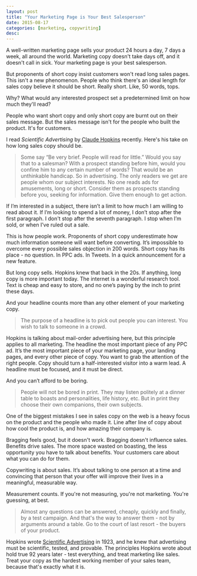 ```yaml
---
layout: post
title: "Your Marketing Page is Your Best Salesperson"
date: 2015-08-17
categories: [marketing, copywriting]
desc:
---
```


A well-written marketing page sells your product 24 hours a day, 7 days a week, all around the world. Marketing copy doesn't take days off, and it doesn't call in sick. Your marketing page is your best salesperson.

But proponents of short copy insist customers won't read long sales pages. This isn't a new phenomenon. People who think there's an ideal length for sales copy believe it should be short. Really short. Like, 50 words, tops.

Why? What would any interested prospect set a predetermined limit on how much they'll read?

People who want short copy and only short copy are burnt out on their sales message. But the sales message isn't for the people who built the product. It's for customers.

I read <em>Scientific Advertising</em> by [Claude Hopkins](https://en.wikipedia.org/wiki/Claude_C._Hopkins) recently. Here's his take on how long sales copy should be.

<blockquote>
  Some say “Be very brief. People will read for little.” Would you say that to a salesman? With a prospect standing before him, would you confine him to any certain number of words? That would be an unthinkable handicap. So in advertising. The only readers we get are people whom our subject interests. No one reads ads for amusements, long or short. Consider them as prospects standing before you, seeking for information. Give them enough to get action.
</blockquote>

If I’m interested in a subject, there isn’t a limit to how much I am willing to read about it. If I’m looking to spend a lot of money, I don’t stop after the first paragraph. I don't stop after the seventh paragraph. I stop when I’m sold, or when I’ve ruled out a sale.

This is how people work. Proponents of short copy underestimate how much information someone will want before converting. It’s impossible to overcome every possible sales objection in 200 words. Short copy has its place - no question. In PPC ads. In Tweets. In a quick announcement for a new feature.

But long copy sells. Hopkins knew that back in the 20s. If anything, long copy is more important today. The internet is a wonderful research tool. Text is cheap and easy to store, and no one’s paying by the inch to print these days.

And your headline counts more than any other element of your marketing copy.

<blockquote>
  The purpose of a headline is to pick out people you can interest. You wish to talk to someone in a crowd.
</blockquote>

Hopkins is talking about mail-order advertising here, but this principle applies to all marketing. The headline the most important piece of any PPC ad. It’s the most important piece of your marketing page, your landing pages, and every other piece of copy. You want to grab the attention of the right people. Copy should turn a half-interested visitor into a warm lead. A headline must be focused, and it must be direct.

And you can’t afford to be boring.

<blockquote>
  People will not be bored in print. They may listen politely at a dinner table to boasts and personalities, life history, etc. But in print they choose their own companions, their own subjects.
</blockquote>

One of the biggest mistakes I see in sales copy on the web is a heavy focus on the product and the people who made it. Line after line of copy about how cool the product is, and how amazing their company is.

Bragging feels good, but it doesn't work. Bragging doesn't influence sales. Benefits drive sales. The more space wasted on boasting, the less opportunity you have to talk about benefits. Your customers care about what you can do for them.

Copywriting is about sales. It’s about talking to one person at a time and convincing that person that your offer will improve their lives in a meaningful, measurable way.

Measurement counts. If you're not measuring, you're not marketing. You're guessing, at best.

<blockquote>
  Almost any questions can be answered, cheaply, quickly and finally, by a test campaign. And that's the way to answer them - not by arguments around a table. Go to the court of last resort - the buyers of your product.
</blockquote>

Hopkins wrote [Scientific Advertising](https://en.wikipedia.org/wiki/Scientific_Advertising) in 1923, and he knew that advertising must be scientific, tested, and provable. The principles Hopkins wrote about hold true 92 years later - test everything, and treat marketing like sales. Treat your copy as the hardest working member of your sales team, because that's exactly what it is.